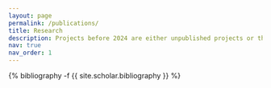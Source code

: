 ```yaml
---
layout: page
permalink: /publications/
title: Research
description: Projects before 2024 are either unpublished projects or thesis
nav: true
nav_order: 1
---
```

<!-- _pages/publications.md -->
<div class="publications">

{% bibliography -f {{ site.scholar.bibliography }} %}
 
</div>

